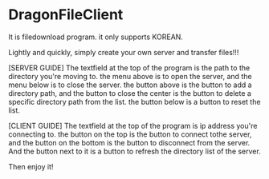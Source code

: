 # DragonFileClient

It is filedownload program.
it only supports KOREAN.

Lightly and quickly, simply create your own server and transfer files!!!

[SERVER GUIDE]
The textfield at the top of the program is the path to the directory you're moving to.
the menu above is to open the server, and the menu below is to close the server.
the button above is the button to add a directory path, and the button to close the center is the button to delete a specific directory path from the list.
the button below is a button to reset the list.

[CLIENT GUIDE]
The textfield at the top of the program is ip address you're connecting to.
the button on the top is the button to connect tothe server, and the button on the bottom is the button to disconnect from the server.
And the button next to it is a button to refresh the directory list of the server.


Then enjoy it!
